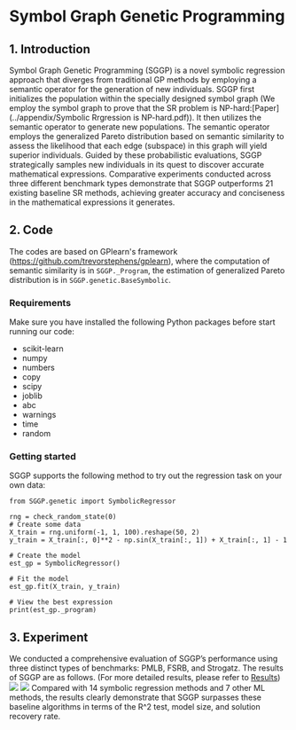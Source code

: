# Symbol Graph Genetic Programming
## 1. Introduction
Symbol Graph Genetic Programming (SGGP) is a novel symbolic regression approach that diverges from traditional GP methods by employing a semantic operator for the generation of new individuals. SGGP first initializes the population within the specially designed symbol graph (We employ the symbol graph to prove that the SR problem is NP-hard:[Paper](../appendix/Symbolic Rrgression is NP-hard.pdf)). It then utilizes the semantic operator to generate new populations. The semantic operator employs the generalized Pareto distribution based on semantic similarity to assess the likelihood that each edge (subspace) in this graph will yield superior individuals. Guided by these probabilistic evaluations, SGGP strategically samples new individuals in its quest to discover accurate mathematical expressions. Comparative experiments conducted across three different benchmark types demonstrate that SGGP outperforms 21 existing baseline SR methods, achieving greater accuracy and conciseness in the mathematical expressions it generates.

## 2. Code
The codes are based on GPlearn's framework (https://github.com/trevorstephens/gplearn), where the computation of semantic similarity is in `SGGP._Program`, the estimation of generalized Pareto distribution is in `SGGP.genetic.BaseSymbolic`.
### Requirements
Make sure you have installed the following Python packages before start running our code:
* scikit-learn 
* numpy
* numbers
* copy
* scipy
* joblib
* abc
* warnings
* time
* random
### Getting started
SGGP supports the following method to try out the regression task on your own data:
```
from SGGP.genetic import SymbolicRegressor

rng = check_random_state(0)
# Create some data
X_train = rng.uniform(-1, 1, 100).reshape(50, 2)
y_train = X_train[:, 0]**2 - np.sin(X_train[:, 1]) + X_train[:, 1] - 1

# Create the model
est_gp = SymbolicRegressor()

# Fit the model
est_gp.fit(X_train, y_train)

# View the best expression
print(est_gp._program)
```
## 3. Experiment
We conducted a comprehensive evaluation of SGGP’s performance using three distinct types of benchmarks: PMLB, FSRB, and Strogatz. The results of SGGP are as follows. (For more detailed results, please refer to [Results](../appendix/SSGP_Results.pdf))
<img src="https://github.com/SymbolGraph/sggp/blob/main/appendix/Results%20on%20FSRB%20and%20Strogatz%20.png">
<img src="https://github.com/SymbolGraph/sggp/blob/main/appendix/Results%20on%20PMLB.png">
Compared with 14 symbolic regression methods and 7 other ML methods, the results clearly demonstrate that SGGP surpasses these baseline algorithms in terms of the R^2 test, model size, and solution recovery rate. 
